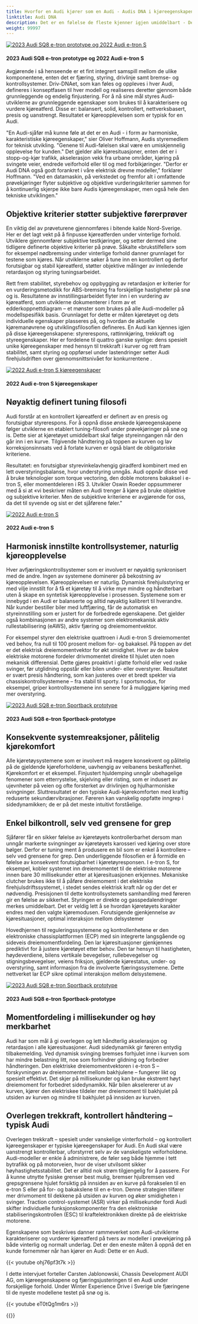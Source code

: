 ```yaml
---
title: Hvorfor en Audi kjører som en Audi - Audis DNA i kjøreegenskapene
linktitle: Audi DNA
description: Det er en følelse de fleste kjenner igjen umiddelbart - Dette er en Audi! Kjøreopplevelsen er umiskjennelig, en harmonisk balanse mellom kjøredynamikk og kjørekomfort.
weight: 99997
---
```

<!-- markdownlint-disable MD033 -->

<figur>
    <a href="https://media.electrichasgoneaudi.net/multimedia/articles/audidna/audidna.jpg">
        <img src="https://media.electrichasgoneaudi.net/multimedia/articles/audidna/https://media.electrichasgoneaudi.net/multimedia/articles/audidna/audidnas.jpg" alt="2023 Audi SQ8 e-tron prototype og 2022 Audi e-tron S" title="2023 Audi SQ8 e-tron prototype og 2022 Audi e-tron S">
    </a>
    <figcaption><h4>2023 Audi SQ8 e-tron prototype og 2022 Audi e-tron S</h4></figcaption>
</figur>

Avgjørende i så henseende er et fint integrert samspill mellom de ulike komponentene, enten det er fjæring, styring, drivlinje samt bremse- og kontrollsystemer. Driv-DNAet, som kan føles og oppleves i hver Audi, defineres i konseptfasen til hver modell og realiseres deretter gjennom både grunnleggende og endelig finjustering. For å nå sine mål styres Audi-utviklerne av grunnleggende egenskaper som brukes til å karakterisere og vurdere kjøreatferd. Disse er: balansert, solid, kontrollert, nettverksbasert, presis og uanstrengt. Resultatet er kjøreopplevelsen som er typisk for en Audi.

"En Audi-sjåfør må kunne føle at det er en Audi - i form av harmoniske, karakteristiske kjøreegenskaper," sier Oliver Hoffmann, Audis styremedlem for teknisk utvikling. "Genene til Audi-følelsen skal være en umiskjennelig opplevelse for kunden." Det gjelder alle kjøresituasjoner, enten det er i stopp-og-kjør trafikk, akselerasjon vekk fra urbane områder, kjøring på svingete veier, endrede veiforhold eller til og med forbikjøringer. "Derfor er Audi DNA også godt forankret i våre elektrisk drevne modeller," forklarer Hoffmann. "Ved en datamaskin, på verkstedet og fremfor alt i omfattende prøvekjøringer flyter subjektive og objektive vurderingskriterier sammen for å kontinuerlig skjerpe ikke bare Audis kjøreegenskaper, men også hele den tekniske utviklingen."

## Objektive kriterier støtter subjektive førerprøver

En viktig del av prøveturene gjennomføres i bitende kalde Nord-Sverige. Her er det lagt vekt på å finpusse kjøreatferden under vinterlige forhold. Utviklere gjennomfører subjektive testkjøringer, og setter dermed sine tidligere definerte objektive kriterier på prøve. Såkalte «brukstilfeller» som for eksempel nødbremsing under vinterlige forhold danner grunnlaget for testene som kjøres. Når utviklerne søker å tune inn en kontrollert og derfor forutsigbar og stabil kjøreatferd, støtter objektive målinger av innledende retardasjon og styring tuningsarbeidet.

Rett frem stabilitet, styrebehov og oppbygging av retardasjon er kriterier for en vurderingsmetodikk for ABS-bremsing fra forskjellige hastigheter på snø og is. Resultatene av innstillingsarbeidet flyter inn i en vurdering av kjøreatferd, som utviklerne dokumenterer i form av et edderkoppnettdiagram – et mønster som brukes på alle Audi-modeller på modellspesifikk basis. Grunnlaget for dette er måten kjøretøyet og dets individuelle egenskaper plasseres på, og hvordan de aktuelle kjøremanøvrene og utviklingsfilosofien defineres. En Audi kan kjennes igjen på disse kjøreegenskapene: styrerespons, rattinnkjøring, trekkraft og styreegenskaper. Her er fordelene til quattro ganske synlige: dens spesielt unike kjøreegenskaper med hensyn til trekkraft i kurver og rett fram stabilitet, samt styring og oppførsel under lastendringer setter Audi firehjulsdriften over gjennomsnittsnivået for konkurrentene .

<figur>
    <a href="https://media.electrichasgoneaudi.net/multimedia/articles/audidna/audidna5.jpg">
        <img src="https://media.electrichasgoneaudi.net/multimedia/articles/audidna/https://media.electrichasgoneaudi.net/multimedia/articles/audidna/audidna5s.jpg" alt="2022 Audi e-tron S kjøreegenskaper" title="2022 Audi e-tron S kjøreegenskaper">
    </a>
    <figcaption><h4>2022 Audi e-tron S kjøreegenskaper</h4></figcaption>
</figur>

## Nøyaktig definert tuning filosofi

Audi forstår at en kontrollert kjøreatferd er definert av en presis og forutsigbar styrerespons. For å oppnå disse ønskede kjøreegenskapene følger utviklerne en etablert tuning-filosofi under prøvekjøringer på snø og is. Dette sier at kjøretøyet umiddelbart skal følge styreinngangen når den går inn i en kurve. Tilgivende håndtering på toppen av kurven og lav korreksjonsinnsats ved å forlate kurven er også blant de obligatoriske kriteriene.

Resultatet: en forutsigbar styrevinkelavhengig giradferd kombinert med en lett overstyringsbalanse, hvor understyring unngås. Audi oppnår disse ved å bruke teknologier som torque vectoring, den doble motorens bakaksel i e-tron S, eller momentdeleren i RS 3. Utvikler Oswin Roeder oppsummerer med å si at «vi beskriver måten en Audi trenger å kjøre på bruke objektive og subjektive kriterier. Men de subjektive kriteriene er avgjørende for oss, da det til syvende og sist er det sjåførene føler."

<figur>
    <a href="https://media.electrichasgoneaudi.net/multimedia/articles/audidna/audidna2.jpg">
        <img src="https://media.electrichasgoneaudi.net/multimedia/articles/audidna/https://media.electrichasgoneaudi.net/multimedia/articles/audidna/audidna2s.jpg" alt="2022 Audi e-tron S" title="2022 Audi e-tron S">
    </a>
    <figcaption><h4>2022 Audi e-tron S</h4></figcaption>
</figur>

## Harmonisk innstilte kontrollsystemer, naturlig kjøreopplevelse

Hver avfjæringskontrollsystemer som er involvert er nøyaktig synkronisert med de andre. Ingen av systemene dominerer på bekostning av kjøreopplevelsen. Kjøreopplevelsen er naturlig. Dynamisk firehjulsstyring er med vilje innstilt for å få et kjøretøy til å virke mye mindre og håndterbart uten å skape en syntetisk kjøreopplevelse i prosessen. Systemene som er innebygd i en Audi er balanserte og alltid nøyaktig kalibrert til hverandre. Når kunder bestiller biler med luftfjæring, får de automatisk en styreinnstilling som er justert for de forbedrede egenskapene. Det gjelder også kombinasjonen av andre systemer som elektromekanisk aktiv rullestabilisering (eAWS), aktiv fjæring og dreiemomentvektor.

For eksempel styrer den elektriske quattroen i Audi e-tron S dreiemomentet ved behov, fra null til 100 prosent mellom for- og bakaksel. På toppen av det er det elektrisk dreiemomentvektor for økt smidighet. Hver av de bakre elektriske motorene fordeler drivmomentet direkte til hjulet uten noen mekanisk differensial. Dette gjøres proaktivt i glatte forhold eller ved raske svinger, før utglidning oppstår eller bilen under- eller overstyrer. Resultatet er svært presis håndtering, som kan justeres over et bredt spekter via chassiskontrollsystemene – fra stabil til sporty. I sportsmodus, for eksempel, griper kontrollsystemene inn senere for å muliggjøre kjøring med mer overstyring.

<figur>
    <a href="https://media.electrichasgoneaudi.net/multimedia/articles/audidna/audidna3.jpg">
        <img src="https://media.electrichasgoneaudi.net/multimedia/articles/audidna/https://media.electrichasgoneaudi.net/multimedia/articles/audidna/audidna3s.jpg" alt="2023 Audi SQ8 e-tron Sportback prototype" title="2023 Audi SQ8 e-tron Sportback prototype">
    </a>
    <figcaption><h4>2023 Audi SQ8 e-tron Sportback-prototype</h4></figcaption>
</figur>

## Konsekvente systemreaksjoner, pålitelig kjørekomfort

Alle kjøretøysystemene som er involvert må reagere konsekvent og pålitelig på de gjeldende kjøreforholdene, uavhengig av veibanens beskaffenhet. Kjørekomfort er et eksempel. Finjustert hjuldemping unngår ubehagelige fenomener som etterrystelse, skjelving eller risting, som er indusert av ujevnheter på veien og ofte forsterket av drivlinjen og hjulharmoniske svingninger. Sluttresultatet er den typiske Audi-kjørekomforten med kraftig reduserte sekundærvibrasjoner. Føreren kan vanskelig oppfatte inngrep i sidedynamikken; de er på det meste intuitivt forståelige.

## Enkel bilkontroll, selv ved grensene for grep

Sjåfører får en sikker følelse av kjøretøyets kontrollerbarhet dersom man unngår markerte svingninger av kjøretøyets karosseri ved kjøring over store bølger. Derfor er tuning ment å produsere en bil som er enkel å kontrollere – selv ved grensene for grep. Den underliggende filosofien er å formidle en følelse av konsekvent forutsigbarhet i kjøretøyresponsen. I e-tron S, for eksempel, kobler systemet inn dreiemomentet til de elektriske motorene innen bare 30 millisekunder etter at kjøresituasjonen erkjennes. Mekaniske clutcher brukes ikke til å påføre dreiemoment i det elektriske firehjulsdriftssystemet, i stedet sendes elektrisk kraft når og der det er nødvendig. Presisjonen til dette kontrollsystemets samhandling med føreren gir en følelse av sikkerhet. Styringen er direkte og gasspedalendringer merkes umiddelbart. Det er veldig lett å se hvordan kjøretøyets karakter endres med den valgte kjøremodusen. Forutsigende gjenkjennelse av kjøresituasjoner, optimal interaksjon mellom delsystemer

Hovedhjernen til reguleringssystemene og kontrollenhetene er den elektroniske chassisplattformen (ECP) med sin integrerte langsgående og sideveis dreiemomentfordeling. Den lar kjøresituasjoner gjenkjennes prediktivt for å justere kjøretøyet etter behov. Den tar hensyn til hastigheten, høydeverdiene, bilens vertikale bevegelser, rullebevegelser og stigningsbevegelser, veiens friksjon, gjeldende kjørestatus, under- og overstyring, samt informasjon fra de involverte fjæringssystemene. Dette nettverket lar ECP sikre optimal interaksjon mellom delsystemene.

<figur>
    <a href="https://media.electrichasgoneaudi.net/multimedia/articles/audidna/audidna4.jpg">
        <img src="https://media.electrichasgoneaudi.net/multimedia/articles/audidna/https://media.electrichasgoneaudi.net/multimedia/articles/audidna/audidna4s.jpg" alt="2023 Audi SQ8 e-tron Sportback prototype" title="2023 Audi SQ8 e-tron Sportback prototype">
    </a>
    <figcaption><h4>2023 Audi SQ8 e-tron Sportback-prototype</h4></figcaption>
</figur>

## Momentfordeling i millisekunder og høy merkbarhet

Audi har som mål å gi overlegen og lett håndterlig akselerasjon og retardasjon i alle kjøresituasjoner. Audi sidedynamikk gir føreren entydig tilbakemelding. Ved dynamisk svinging bremses forhjulet inne i kurven som har mindre belastning litt, noe som forhindrer glidning og forbedrer håndteringen. Den elektriske dreiemomentvektoren i e-tron S – forskyvningen av dreiemomentet mellom bakhjulene – fungerer likt og spesielt effektivt. Det skjer på millisekunder og kan bruke ekstremt høyt dreiemoment for forbedret sidedynamikk. Når bilen akselererer ut av kurven, kjører den elektriskee tildeler mer dreiemoment til bakhjulet på utsiden av kurven og mindre til bakhjulet på innsiden av kurven.

## Overlegen trekkraft, kontrollert håndtering – typisk Audi

Overlegen trekkraft – spesielt under vanskelige vinterforhold – og kontrollert kjøreegenskaper er typiske kjøreegenskaper for Audi. En Audi skal være uanstrengt kontrollerbar, uforstyrret selv av de vanskeligste veiforholdene. Audi-modeller er enkle å administrere, de føler seg både hjemme i tett bytrafikk og på motorveien, hvor de viser utvilsomt sikker høyhastighetsstabilitet. Det er alltid nok strøm tilgjengelig for å passere. For å kunne utnytte fysiske grenser best mulig, bremser hjulbremsen ved grepsgrensene hjulet forsiktig på innsiden av en kurve på forakselen til en e-tron S eller på for- og bakakslene til en e-tron. Denne strategien tilfører mer drivmoment til dekkene på utsiden av kurven og øker smidigheten i svinger. Traction control-systemet (ASR) virker på millisekunder fordi Audi skifter individuelle funksjonskomponenter fra den elektroniske stabiliseringskontrollen (ESC) til kraftelektronikken direkte på de elektriske motorene.

Egenskapene som beskrives danner rammeverket som Audi-utviklerne karakteriserer og vurderer kjøreatferd på tvers av modeller i prøvekjøring på både vinterlig og normalt underlag. Det er den eneste måten å oppnå det en kunde fornemmer når han kjører en Audi: Dette er en Audi.

{{< youtube ohj76pf3t7k >}}

I dette intervjuet forteller Carsten Jablonowski, Chassis Development AUDI AG, om kjøreegenskapene og fjæringsjusteringen til en Audi under forskjellige forhold. Under Winter Experience Drive i Sverige ble fjæringene til de nyeste modellene testet på snø og is.

{{< youtube eT0tQg1m6rs >}}

{{<children description="true" />}}
